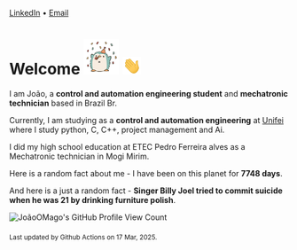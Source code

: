 [LinkedIn](https://www.linkedin.com/in/joão-pedro-gozzoli-b95641301/) &bull;
[Email](joaopedrogozzoli@gmail.com)

# Welcome <img src="happy.gif" height="64px" /> <img src="wave.gif" height="32px" />

I am João, a  **control and automation engineering student** and **mechatronic technician** based in Brazil Br.

Currently, I am studying as a **control and automation engineering** at [Unifei](https://unifei.edu.br) where I study python, C, C++, project management and Ai.

I did my high school education at ETEC Pedro Ferreira alves as a Mechatronic technician in Mogi Mirim.

Here is a random fact about me - I have been on this planet for **7748 days**.

And here is a just a random fact -  **Singer Billy Joel tried to commit suicide when he was 21 by drinking furniture polish**.

![JoãoOMago's GitHub Profile View Count](https://komarev.com/ghpvc/?username=JoaoOMago)

<sub>Last updated by Github Actions on 17 Mar, 2025.</sub>
